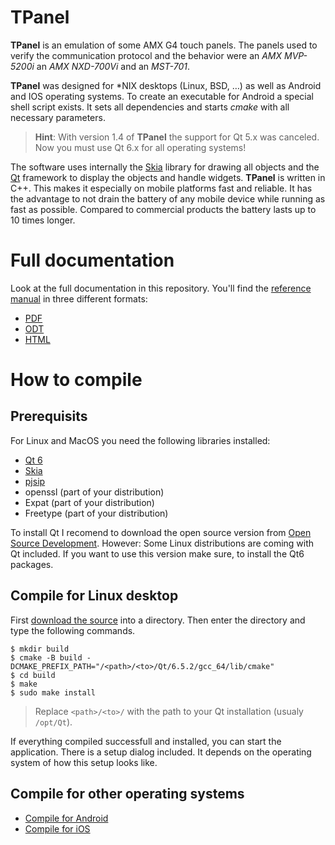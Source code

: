# TPanel
**TPanel** is an emulation of some AMX G4 touch panels. The panels used to verify the communication protocol and the behavior were an *AMX MVP-5200i* an *AMX NXD-700Vi* and an *MST-701*.

**TPanel** was designed for *NIX desktops (Linux, BSD, …) as well as Android and IOS operating systems. To create an executable for Android a special shell script exists. It sets all dependencies and starts _cmake_ with all necessary parameters.

> **Hint**: With version 1.4 of **TPanel** the support for Qt 5.x was canceled. Now you must use Qt 6.x for all operating systems!

The software uses internally the [Skia](https://skia.org) library for drawing all objects and the [Qt](https://doc.qt.io/) framework to display the objects and handle widgets. **TPanel** is written in C++. This makes it especially on mobile platforms fast and reliable. It has the advantage to not drain the battery of any mobile device while running as fast as possible. Compared to commercial products the battery lasts up to 10 times longer.

# Full documentation
Look at the full documentation in this repository. You'll find the [reference manual](https://github.com/TheLord45/tpanel/tree/main/documentation) in three different formats:
* [PDF](https://github.com/TheLord45/tpanel/blob/main/documentation/ReferenceGuide.pdf)
* [ODT](https://github.com/TheLord45/tpanel/blob/main/documentation/ReferenceGuide.odt)
* [HTML](https://github.com/TheLord45/tpanel/blob/main/documentation/ReferenceGuide.html)

# How to compile
## Prerequisits
For Linux and MacOS you need the following libraries installed:

- [Qt 6](https://doc.qt.io/qt-6/)
- [Skia](https://skia.org)
- [pjsip](https://www.pjsip.org)
- openssl (part of your distribution)
- Expat (part of your distribution)
- Freetype (part of your distribution)

To install Qt I recomend to download the open source version from [Open Source Development](https://www.qt.io/download-open-source). However: Some Linux distributions are coming with Qt included. If you want to use this version make sure, to install the Qt6 packages.

## Compile for Linux desktop
First [download the source](https://github.com/TheLord45/tpanel) into a directory. Then enter the directory and type the following commands.

    $ mkdir build
    $ cmake -B build -DCMAKE_PREFIX_PATH="/<path>/<to>/Qt/6.5.2/gcc_64/lib/cmake"
    $ cd build
    $ make
    $ sudo make install

> Replace `<path>/<to>/` with the path to your Qt installation (usualy `/opt/Qt`).

If everything compiled successfull and installed, you can start the application. There is a setup dialog included. It depends on the operating system of how this setup looks like.

## Compile for other operating systems

- [Compile for Android](https://github.com/TheLord45/tpanel/blob/main/documentation/build_android.md)
- [Compile for iOS](https://github.com/TheLord45/tpanel/blob/main/documentation/build_ios.md)
